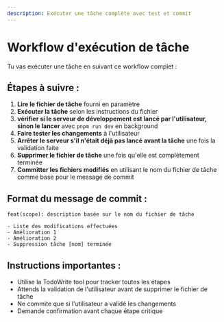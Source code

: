 ```yaml
---
description: Exécuter une tâche complète avec test et commit
---
```


# Workflow d'exécution de tâche

Tu vas exécuter une tâche en suivant ce workflow complet :

## Étapes à suivre :

1. **Lire le fichier de tâche** fourni en paramètre
2. **Exécuter la tâche** selon les instructions du fichier
3. **vérifier si le serveur de développement est lancé par l'utilisateur, sinon le lancer** avec `pnpm run dev` en background
4. **Faire tester les changements** à l'utilisateur
5. **Arrêter le serveur s'il n'était déjà pas lancé avant la tâche** une fois la validation faite
6. **Supprimer le fichier de tâche** une fois qu'elle est complètement terminée
7. **Committer les fichiers modifiés** en utilisant le nom du fichier de tâche comme base pour le message de commit

## Format du message de commit :

```
feat(scope): description basée sur le nom du fichier de tâche

- Liste des modifications effectuées
- Amélioration 1
- Amélioration 2
- Suppression tâche [nom] terminée
```

## Instructions importantes :

- Utilise la TodoWrite tool pour tracker toutes les étapes
- Attends la validation de l'utilisateur avant de supprimer le fichier de tâche
- Ne commite que si l'utilisateur a validé les changements
- Demande confirmation avant chaque étape critique

